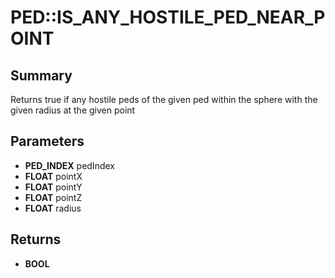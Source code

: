 # PED::IS_ANY_HOSTILE_PED_NEAR_POINT

## Summary
Returns true if any hostile peds of the given ped within the sphere with the given radius at the given point

## Parameters
* **PED_INDEX** pedIndex
* **FLOAT** pointX
* **FLOAT** pointY
* **FLOAT** pointZ
* **FLOAT** radius

## Returns
* **BOOL**